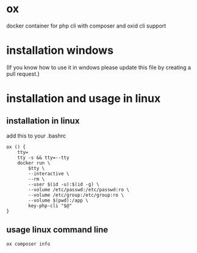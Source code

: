 # ox
docker container for php cli with composer and oxid cli support

# installation windows
(If you know how to use it in wndows please update this file by creating a pull request.)

# installation and usage in linux

## installation in linux
add this to your .bashrc
```
ox () {
    tty=
    tty -s && tty=--tty
    docker run \
        $tty \
        --interactive \
        --rm \
        --user $(id -u):$(id -g) \
        --volume /etc/passwd:/etc/passwd:ro \
        --volume /etc/group:/etc/group:ro \
        --volume $(pwd):/app \
        key-php-cli "$@"
}
```
## usage linux command line
```
ox composer info
```
